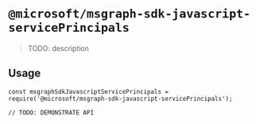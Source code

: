 # `@microsoft/msgraph-sdk-javascript-servicePrincipals`

> TODO: description

## Usage

```
const msgraphSdkJavascriptServicePrincipals = require('@microsoft/msgraph-sdk-javascript-servicePrincipals');

// TODO: DEMONSTRATE API
```
